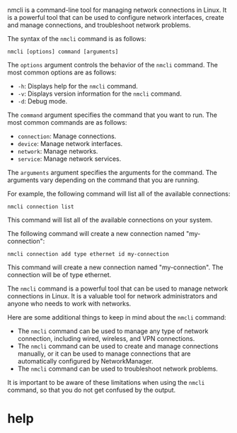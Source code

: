 # 

nmcli is a command-line tool for managing network connections in Linux. It is a powerful tool that can be used to configure network interfaces, create and manage connections, and troubleshoot network problems.

The syntax of the `nmcli` command is as follows:

```
nmcli [options] command [arguments]
```

The `options` argument controls the behavior of the `nmcli` command. The most common options are as follows:

* `-h`: Displays help for the `nmcli` command.
* `-v`: Displays version information for the `nmcli` command.
* `-d`: Debug mode.

The `command` argument specifies the command that you want to run. The most common commands are as follows:

* `connection`: Manage connections.
* `device`: Manage network interfaces.
* `network`: Manage networks.
* `service`: Manage network services.

The `arguments` argument specifies the arguments for the command. The arguments vary depending on the command that you are running.

For example, the following command will list all of the available connections:

```
nmcli connection list
```

This command will list all of the available connections on your system.

The following command will create a new connection named "my-connection":

```
nmcli connection add type ethernet id my-connection
```

This command will create a new connection named "my-connection". The connection will be of type ethernet.

The `nmcli` command is a powerful tool that can be used to manage network connections in Linux. It is a valuable tool for network administrators and anyone who needs to work with networks.

Here are some additional things to keep in mind about the `nmcli` command:

* The `nmcli` command can be used to manage any type of network connection, including wired, wireless, and VPN connections.
* The `nmcli` command can be used to create and manage connections manually, or it can be used to manage connections that are automatically configured by NetworkManager.
* The `nmcli` command can be used to troubleshoot network problems.

It is important to be aware of these limitations when using the `nmcli` command, so that you do not get confused by the output.



# help 

```

```

